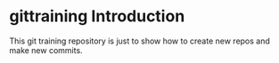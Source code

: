# gittraining Introduction

This git training repository is just to show how to create new repos and make new commits.
